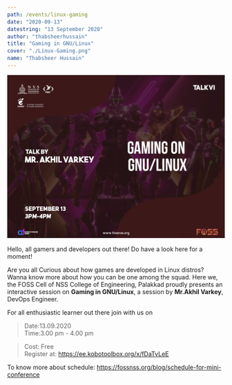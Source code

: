 ```yaml
---
path: /events/linux-gaming
date: "2020-09-13"
datestring: "13 September 2020"
author: "thabsheerhussain"
title: "Gaming in GNU/Linux"
cover: "./Linux-Gaming.png"
name: "Thabsheer Hussain"
---
```


![Poster](./Linux-Gaming.png)

Hello, all gamers and developers out there! Do have a look here for a moment!<br>

Are you all Curious about how games are developed in Linux distros? Wanna know more about how you can be one among the squad. Here we, the FOSS Cell of NSS College of Engineering, Palakkad proudly presents an interactive session on **Gaming in GNU/Linux**, a session by **Mr.Akhil Varkey**, DevOps Engineer.<br>

For all enthusiastic learner out there join with us on
> Date:13.09.2020<br>
> Time:3.00 pm - 4.00 pm

> Cost: Free<br>
> Register at: https://ee.kobotoolbox.org/x/fDaTvLeE

To know more about schedule: https://fossnss.org/blog/schedule-for-mini-conference